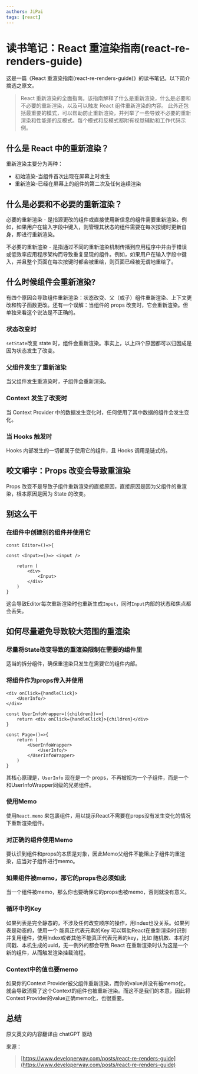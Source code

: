```yaml
---
authors: JiPai
tags: [react]
---
```


# 读书笔记：React 重渲染指南(react-re-renders-guide)

这是一篇《React 重渲染指南(react-re-renders-guide)》的读书笔记。以下简介摘选之原文。

> React 重新渲染的全面指南。该指南解释了什么是重新渲染，什么是必要和不必要的重新渲染，以及可以触发 React 组件重新渲染的内容。
> 此外还包括最重要的模式，可以帮助防止重新渲染，并列举了一些导致不必要的重新渲染和性能差的反模式。每个模式和反模式都附有视觉辅助和工作代码示例。

## 什么是 React 中的重新渲染？

重新渲染主要分为两种：

- 初始渲染-当组件首次出现在屏幕上时发生
- 重新渲染-已经在屏幕上的组件的第二次及任何连续渲染

## 什么是必要和不必要的重新渲染？

必要的重新渲染 - 是指源更改的组件或直接使用新信息的组件需要重新渲染。例如，如果用户在输入字段中键入，则管理其状态的组件需要在每次按键时更新自身，即进行重新渲染。

不必要的重新渲染 - 是指通过不同的重新渲染机制传播到应用程序中并由于错误或低效率应用程序架构而导致重复呈现的组件。例如，如果用户在输入字段中键入，并且整个页面在每次按键时都会被重绘，则页面已经被无谓地重绘了。

## 什么时候组件会重新渲染?

有四个原因会导致组件重新渲染：状态改变、父（或子）组件重新渲染、上下文更改和钩子函数更改。还有一个误解：当组件的 props 改变时，它会重新渲染。但单独来看这个说法是不正确的。

### 状态改变时

`setState`改变 state 时，组件会重新渲染。事实上，以上四个原因都可以归因成是因为状态发生了改变。

### 父组件发生了重新渲染

当父组件发生重渲染时，子组件会重新渲染。

### Context 发生了改变时

当 Context Provider 中的数据发生变化时，任何使用了其中数据的组件会发生变化。

### 当 Hooks 触发时

Hooks 内部发生的一切都属于使用它的组件，且 Hooks 调用是链式的。

## 咬文嚼字：Props 改变会导致重渲染

Props 改变不是导致子组件重新渲染的直接原因，直接原因是因为父组件的重渲染，根本原因是因为 State 的改变。

## 别这么干

### 在组件中创建别的组件并使用它

```
const Editor=()=>{

const <Input>=()=> <input />

    return (
        <div>
            <Input>
        </div>
    )
}
```

这会导致Editor每次重新渲染时也重新生成`Input`，同时`Input`内部的状态和焦点都会丢失。

## 如何尽量避免导致较大范围的重渲染
### 尽量将State改变导致的重渲染限制在需要的组件里
适当的拆分组件，确保重渲染只发生在需要它的组件内部。

### 将组件作为props传入并使用
```
<div onClick={handleClick}>
    <UserInfo/>
</div>
```

```
const UserInfoWrapper=({children})=>{    
    return <div onClick={handleClick}>{children}</div>
}

const Page=()=>{
    return (
        <UserInfoWrapper>
            <UserInfo/>
        </UserInfoWrapper>
    )
}
```
其核心原理是，`UserInfo` 现在是一个 props，不再被视为一个子组件，而是一个和UserInfoWrapper同级的兄弟组件。

### 使用Memo
使用`React.memo` 来包裹组件，用以提示React不需要在props没有发生变化的情况下重新渲染组件。

### 对正确的组件使用Memo
要认识到组件和props的本质是对象，因此Memo父组件不能阻止子组件的重渲染，应当对子组件进行memo。

### 如果组件被memo，那它的props也必须如此
当一个组件被memo，那么你也要确保它的props也被memo，否则就没有意义。

### 循环中的Key

如果列表是完全静态的，不涉及任何改变顺序的操作，用Index也没关系。如果列表是动态的，使用一个 能真正代表元素的Key 可以帮助React在重新渲染时识别并复用组件，使用Index或者其他不能真正代表元素的key，比如 随机数、本机时间戳、本机生成的uuid，无一例外的都会导致 React 在重新渲染时认为这是一个新的组件，从而触发渲染挂载流程。

### Context中的值也要memo
如果你的Context Provider被父组件重新渲染，而你的value并没有被memo化，就会导致消费了这个Context的组件也被重新渲染。而这不是我们的本意，因此将Context Provider的value正确memo化，也很重要。



## 总结

原文英文的内容翻译由 chatGPT 驱动

来源：

> [https://www.developerway.com/posts/react-re-renders-guide](https://www.developerway.com/posts/react-re-renders-guide)
